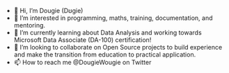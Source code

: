 - 👋 Hi, I’m Dougie (Dʊgie)
- 👀 I’m interested in programming, maths, training, documentation, and mentoring.
- 🌱 I’m currently learning about Data Analysis and working towards Microsoft Data Associate (DA-100) certification!
- 💞️ I’m looking to collaborate on Open Source projects to build experience and make the transition from education to practical application.
- 📫 How to reach me @DougieWougie on Twitter

<!---
DougieWougie/DougieWougie is a ✨ special ✨ repository because its `README.md` (this file) appears on your GitHub profile.
You can click the Preview link to take a look at your changes.
--->
